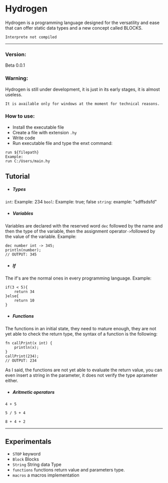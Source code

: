# Hydrogen 

Hydrogen is a programming language designed for the versatility and ease that can offer static data types and a new concept called BLOCKS.

`Interprete not compiled`

---

### Version:
Beta 0.0.1

### Warning:
Hydrogen is still under development, it is just in its early stages, it is almost useless.

`It is available only for windows at the moment for technical reasons.`

### How to use:
- Install the executable file
- Create a file with extension `.hy`
- Write code
- Run executable file and type the enxt command:
```
run ${filepath}
Example:
run C:/Users/main.hy
```

## Tutorial
- <h5>Types</h5>
`int`: Example: 234
`bool`: Example: true; false
`string`: example: "sdffsdsfd"
- <h5>Variables</h5>
Variables are declared with the reserved word `dec` followed by the name and then the type of the variable, then the assignment operator` -> `followed by the value of the variable. 
Example:
```
dec number int -> 345;
println(number); 
// OUTPUT: 345
```
- <h5>If</h5>
The if's are the normal ones in every programming language. Example:
```
if(3 < 5){
    return 34
}else{
    return 10
}
```

- <h5>Functions</h5>
The functions in an initial state, they need to mature enough, they are not yet able to check the return type, the syntax of a function is the following:
```
fn callPrint(x int) {
    println(x);
}
callPrint(234);
// OUTPUT: 234
```
As I said, the functions are not yet able to evaluate the return value, you can even insert a string in the parameter, it does not verify the type aprameter either.

- <h5>Aritmetic operators</h5>
```
4 + 5

5 / 5 + 4

8 + 4 + 2
```
---

## Experimentals
- `STOP` keyword
- `Block` Blocks
- `String` String data Type
- `functions` functions return value and parameters type.
- `macros` a macros implementation